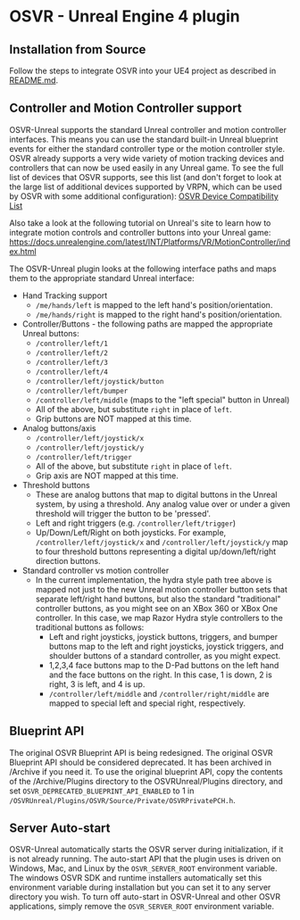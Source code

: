 # OSVR - Unreal Engine 4 plugin

## Installation from Source

Follow the steps to integrate OSVR into your UE4 project as described in [README.md](README.md).

## Controller and Motion Controller support

OSVR-Unreal supports the standard Unreal controller and motion controller interfaces. This means you can use the standard built-in Unreal blueprint events for either the standard controller type or the motion controller style. OSVR already supports a very wide variety of motion tracking devices and controllers that can now be used easily in any Unreal game. To see the full list of devices that OSVR supports, see this list (and don't forget to look at the large list of additional devices supported by VRPN, which can be used by OSVR with some additional configuration): [OSVR Device Compatibility List](http://osvr.github.io/compatibility/)

Also take a look at the following tutorial on Unreal's site to learn how to integrate motion controls and controller buttons into your Unreal game:
https://docs.unrealengine.com/latest/INT/Platforms/VR/MotionController/index.html

The OSVR-Unreal plugin looks at the following interface paths and maps them to the appropriate standard Unreal interface:
 - Hand Tracking support
    - `/me/hands/left` is mapped to the left hand's position/orientation.
    - `/me/hands/right` is mapped to the right hand's position/orientation.
 - Controller/Buttons - the following paths are mapped the appropriate Unreal buttons:
   - `/controller/left/1`
   - `/controller/left/2`
   - `/controller/left/3`
   - `/controller/left/4`
   - `/controller/left/joystick/button`
    - `/controller/left/bumper`
    - `/controller/left/middle` (maps to the "left special" button in Unreal)
    - All of the above, but substitute `right` in place of `left`.
    - Grip buttons are NOT mapped at this time.
 - Analog buttons/axis
   - `/controller/left/joystick/x`
   - `/controller/left/joystick/y`
   - `/controller/left/trigger`
   - All of the above, but substitute `right` in place of `left`.
   - Grip axis are NOT mapped at this time.
 - Threshold buttons
    - These are analog buttons that map to digital buttons in the Unreal system, by using a threshold. Any analog value over or under a given threshold will trigger the button to be 'pressed'.
    - Left and right triggers (e.g. `/controller/left/trigger`)
    - Up/Down/Left/Right on both joysticks. For example, `/controller/left/joystick/x` and `/controller/left/joystick/y` map to four threshold buttons representing a digital up/down/left/right direction buttons.
 - Standard controller vs motion controller
    - In the current implementation, the hydra style path tree above is mapped not just to the new Unreal motion controller button sets that separate left/right hand buttons, but also the standard "traditional" controller buttons, as you might see on an XBox 360 or XBox One controller. In this case, we map Razor Hydra style controllers to the traditional buttons as follows:
        - Left and right joysticks, joystick buttons, triggers, and bumper buttons map to the left and right joysticks, joystick triggers, and shoulder buttons of a standard controller, as you might expect.
        - 1,2,3,4 face buttons map to the D-Pad buttons on the left hand and the face buttons on the right. In this case, 1 is down, 2 is right, 3 is left, and 4 is up.
        - `/controller/left/middle` and `/controller/right/middle` are mapped to special left and special right, respectively.

## Blueprint API
The original OSVR Blueprint API is being redesigned. The original OSVR Blueprint API should be considered deprecated. It has been archived in /Archive if you need it. To use the original blueprint API, copy the contents of the /Archive/Plugins directory to the OSVRUnreal/Plugins directory, and set `OSVR_DEPRECATED_BLUEPRINT_API_ENABLED` to 1 in `/OSVRUnreal/Plugins/OSVR/Source/Private/OSVRPrivatePCH.h`.

## Server Auto-start
OSVR-Unreal automatically starts the OSVR server during initialization, if it is not already running.
The auto-start API that the plugin uses is driven on Windows, Mac, and Linux by the `OSVR_SERVER_ROOT`
environment variable. The windows OSVR SDK and runtime installers automatically set this
environment variable during installation but you can set it to any server directory you wish.
To turn off auto-start in OSVR-Unreal and other OSVR applications, simply remove
the `OSVR_SERVER_ROOT` environment variable.
